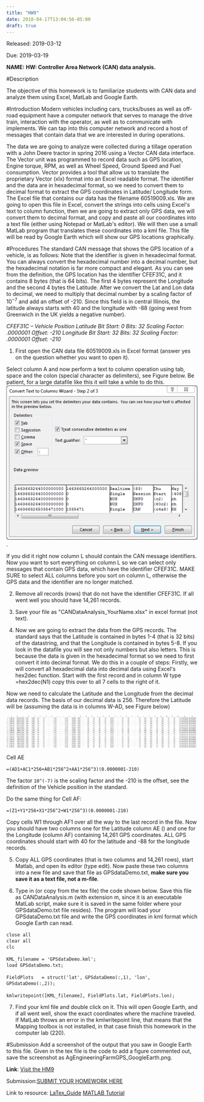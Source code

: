 ```yaml
---
title: "HW9"
date: 2018-04-17T13:04:56-05:00
draft: true
---
```


Released: 2019-03-12

Due: 2019-03-19

**NAME:**
**HW: Controller Area Network (CAN) data analysis.**

#Description

The objective of this homework is to familiarize students with CAN data and analyze them using Excel, MatLab and Google Earth.

#Introduction
Modern vehicles including cars, trucks/buses as well as off-road equipment have a computer network that serves to manage the drive train, interaction with the operator, as well as to communicate with implements. We can tap into this computer network and record a host of messages that contain data that we are interested in during operations.

The data we are going to analyze were collected during a tillage operation with a John Deere tractor in spring 2016 using a Vector CAN data interface. The Vector unit was programmed to record data such as GPS location, Engine torque, RPM, as well as Wheel Speed, Ground Speed and Fuel consumption. Vector provides a tool that allow us to translate the proprietary Vector (xlx) format into an Excel readable format. The identifier and the data are in hexadecimal format, so we need to convert them to decimal format to extract the GPS coordinates in Latitude/ Longitude form. The Excel file that contains our data has the filename 60519009.xls. We are going to open this file in Excel, convert the strings into cells using Excel's text to column function, then we are going to extract only GPS data, we will convert them to decimal format, and copy and paste all our coordinates into a text file (either using Notepad or MatLab's editor). We will then use a small MatLab program that translates these coordinates into a kml file. This file will be read by Google Earth which will show our GPS locations graphically.

#Procedures
The standard CAN message that shows the GPS location of a vehicle, is as follows: Note that the identifier is given in hexadecimal format. You can always convert the hexadecimal number into a decimal number, but the hexadecimal notation is far more compact and elegant. As you can see from the definition, the GPS location has the identifier CFEF31C, and it contains 8 bytes (that is 64 bits). The first 4 bytes represent the Longitude and the second 4 bytes the Latitude. After we convert the Lat and Lon data to decimal, we need to multiply that decimal number by a scaling factor of $10^{-7}$ and add an offset of -210. Since this field is in central Illinois, the latitude always starts with 40 and the longitude with -88 (going west from Greenwich in the UK yields a negative number).

*CFEF31C – Vehicle Position*
*Latitude*
 *Bit Start: 0*
 *Bits: 32*
 *Scaling Factor: .0000001*
 *Offset: -210*
*Longitude*
 *Bit Start: 32*
 *Bits: 32*
 *Scaling Factor: .0000001*
 *Offset: -210*

1. First open the CAN data file 60519009.xls in Excel format (answer yes on the question whether you want to open it).

Select column A and now perform a text to column operation using tab, space and the colon (special character as delimiters), see Figure below. Be patient, for a large datafile like this it will take a while to do this.
![fig:TextToColumnDelimiters](https://github.com/ABE425/ABE425/blob/Rongliu/data/hw/hw_can/TextToColumnDelimiters.PNG).

If you did it right now column L should contain the CAN message identifiers. Now you want to sort everything on column L so we can select only messages that contain GPS data, which have the identifier CFEF31C. MAKE SURE to select ALL columns before you sort on column L, otherwise the GPS data and the identifier are no longer matched.

2. Remove all records (rows) that do not have the identifier CFEF31C. If all went well you should have 14,261 records.

3. Save your file as "CANDataAnalysis_YourName.xlsx" in excel format (not text).

4. Now we are going to extract the data from the GPS records. The standard says that the Latitude is contained in bytes 1-4 (that is 32 bits) of the datastring, and that the Longitude is contained in bytes 5-8. If you look in the datafile you will see not only numbers but also letters. This is because the data is given in the hexadecimal format so we need to first convert it into decimal format. We do this in a couple of steps: Firstly, we will convert all hexadecimal data into decimal data using Excel's hex2dec function. Start with the first record and in column W type =hex2dec(N1) copy this over to all 7 cells to the right of it.

Now we need to calculate the Latitude and the Longitude from the decimal data records. The basis of our decimal data is 256. Therefore the Latitude will be (assuming the data is in columns W-AD, see Figure below)

![fig:FinalExcelSpreadsheet](https://github.com/ABE425/ABE425/blob/Rongliu/data/hw/hw_can/FinalExcelSpreadsheet.PNG)

Cell AE
```
=(AD1+AC1*256+AB1*256^2+AA1*256^3)(0.0000001-210)
```
The factor ```10^(-7)``` is the scaling factor and the -210 is the offset, see the definition of the Vehicle position in the standard.

Do the same thing for Cell AF:
```
=(Z1+Y1*256+X1*256^2+W1*256^3)(0.0000001-210)
```
Copy cells W1 through AF1 over all the way to the last record in the file. Now you should have two columns one for the Latitude column AE () and one for the Longitude (column AF) containing 14,261 GPS coordinates. ALL GPS coordinates should start with 40 for the latitude and -88 for the longitude records.

5. Copy ALL GPS coordinates (that is two columns and 14,261 rows), start Matlab, and open its editor (type edit). Now paste these two columns into a new file and save that file as GPSdataDemo.txt, **make sure you save it as a text file, not a m-file**.

6. Type in (or copy from the tex file) the code shown below. Save this file as CANDataAnalysis.m (with extension m, since it is an executable MatLab script, make sure it is saved in the same folder where your GPSdataDemo.txt file resides). The program will load your GPSdataDemo.txt file and write the GPS coordinates in kml format which Google Earth can read.

```
close all
clear all
clc

KML_filename = 'GPSdataDemo.kml';
load GPSdataDemo.txt;

FieldPlots   = struct('lat', GPSdataDemo(:,1), 'lon', GPSdataDemo(:,2));

kmlwritepoint([KML_filename], FieldPlots.lat, FieldPlots.lon);
```
7. Find your kml file and double click on it. This will open Google Earth, and if all went well, show the exact coordinates where the machine traveled. If MatLab throws an error in the kmlwritepoint line, that means that the Mapping toolbox is not installed, in that case finish this homework in the computer lab (220).

#Submission
Add a screenshot of the output that you saw in Google Earth to this file. Given in the tex file is the code to add a figure commented out, save the screenshot as AgEngineeringFarmGPS_GoogleEarth.png.

**Link**: [Visit the HM9](https://github.com/ABE425/ABE425/tree/master/data/hw/HW_TheveninEquivalents )

Submission:[SUBMIT YOUR HOMEWORK HERE]()

Link to resource: [LaTex_Guide](../../resources/LaTex_Guide.md)  [MATLAB Tutorial](../../resources/MATLAB_Guide.md)  
